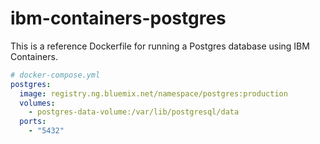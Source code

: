 # ibm-containers-postgres

This is a reference Dockerfile for running a Postgres database using IBM
Containers.

```yaml
# docker-compose.yml
postgres:
  image: registry.ng.bluemix.net/namespace/postgres:production
  volumes:
    - postgres-data-volume:/var/lib/postgresql/data
  ports:
    - "5432"
  ```
